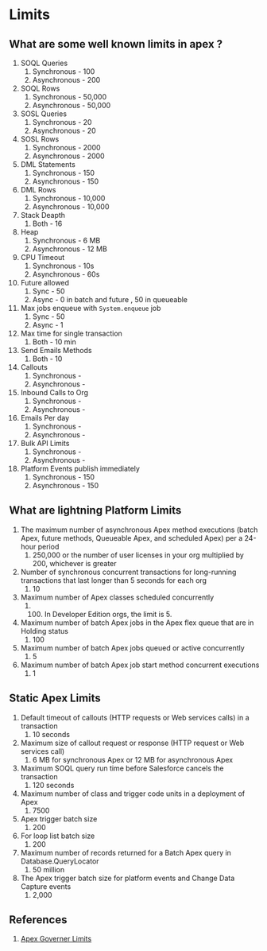 # Limits 

## What are some well known limits in apex ?

1. SOQL Queries
    1. Synchronous - 100
    1. Asynchronous - 200
1. SOQL Rows
    1. Synchronous - 50,000
    1. Asynchronous - 50,000
1. SOSL Queries
    1. Synchronous - 20
    1. Asynchronous - 20
1. SOSL Rows
    1. Synchronous - 2000
    1. Asynchronous - 2000
1. DML Statements
    1. Synchronous - 150
    1. Asynchronous - 150
1. DML Rows
    1. Synchronous - 10,000
    1. Asynchronous - 10,000
1. Stack Deapth
    1. Both - 16
1. Heap
    1. Synchronous - 6 MB
    1. Asynchronous - 12 MB
1. CPU Timeout
    1. Synchronous - 10s
    1. Asynchronous - 60s
1. Future allowed
    1. Sync - 50
    1. Async - 0 in batch and future , 50 in queueable 
1. Max jobs enqueue with `System.enqueue` job
    1. Sync - 50
    1. Async - 1
1. Max time for single transaction
    1. Both - 10 min
1. Send Emails Methods
    1. Both - 10 
1. Callouts
    1. Synchronous - 
    1. Asynchronous -
1. Inbound Calls to Org
    1. Synchronous - 
    1. Asynchronous -
1. Emails Per day
    1. Synchronous - 
    1. Asynchronous -
1. Bulk API Limits
    1. Synchronous - 
    1. Asynchronous -
1. Platform Events publish immediately 
    1. Synchronous - 150
    1. Asynchronous - 150

## What are lightning Platform Limits
1. The maximum number of asynchronous Apex method executions (batch Apex, future methods, Queueable Apex, and scheduled Apex) per a 24-hour period
    1. 250,000 or the number of user licenses in your org multiplied by 200, whichever is greater
1. Number of synchronous concurrent transactions for long-running transactions that last longer than 5 seconds for each org
    1. 10
1. Maximum number of Apex classes scheduled concurrently
    1. 100. In Developer Edition orgs, the limit is 5.
1. Maximum number of batch Apex jobs in the Apex flex queue that are in Holding status	
    1. 100
1. Maximum number of batch Apex jobs queued or active concurrently
    1. 5
1. Maximum number of batch Apex job start method concurrent executions
    1. 1

## Static Apex Limits
1. Default timeout of callouts (HTTP requests or Web services calls) in a transaction
    1. 10 seconds
1. Maximum size of callout request or response (HTTP request or Web services call)
    1. 6 MB for synchronous Apex or 12 MB for asynchronous Apex
1. Maximum SOQL query run time before Salesforce cancels the transaction
    1. 120 seconds
1. Maximum number of class and trigger code units in a deployment of Apex
    1. 7500
1. Apex trigger batch size 
    1. 200
1. For loop list batch size	
    1. 200
1. Maximum number of records returned for a Batch Apex query in Database.QueryLocator	
    1. 50 million
1. The Apex trigger batch size for platform events and Change Data Capture events
    1. 2,000


## References
1. [Apex Governer Limits](https://developer.salesforce.com/docs/atlas.en-us.salesforce_app_limits_cheatsheet.meta/salesforce_app_limits_cheatsheet/salesforce_app_limits_platform_apexgov.htm)
